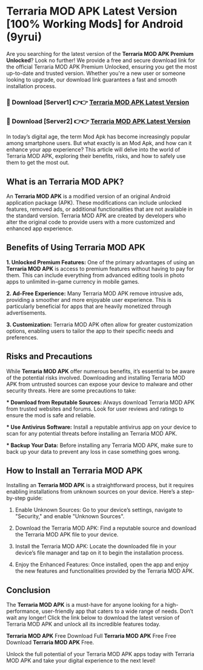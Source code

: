 # Terraria MOD APK Latest Version [100% Working Mods] for Android (9yrui)

Are you searching for the latest version of the <strong>Terraria MOD APK Premium Unlocked</strong>? Look no further! We provide a free and secure download link for the official Terraria MOD APK Premium Unlocked, ensuring you get the most up-to-date and trusted version. Whether you're a new user or someone looking to upgrade, our download link guarantees a fast and smooth installation process.


<h3>🔴 Download [Server1] 👉👉 <a href="https://getmodsapk.pages.dev?q=Terraria+MOD+APK&ref=4R3">Terraria MOD APK Latest Version</a></h3>

<h3>🔴 Download [Server2] 👉👉 <a href="https://getmodsapk.pages.dev?q=Terraria+MOD+APK&ref=4R3">Terraria MOD APK Latest Version</a></h3>


In today’s digital age, the term Mod Apk has become increasingly popular among smartphone users. But what exactly is an Mod Apk, and how can it enhance your app experience? This article will delve into the world of Terraria MOD APK, exploring their benefits, risks, and how to safely use them to get the most out.


<h2>What is an Terraria MOD APK?</h2>

An <strong>Terraria MOD APK</strong> is a modified version of an original Android application package (APK). These modifications can include unlocked features, removed ads, or additional functionalities that are not available in the standard version. Terraria MOD APK are created by developers who alter the original code to provide users with a more customized and enhanced app experience.


<h2>Benefits of Using Terraria MOD APK</h2>

<strong> 1. Unlocked Premium Features:</strong> One of the primary advantages of using an <strong>Terraria MOD APK</strong> is access to premium features without having to pay for them. This can include everything from advanced editing tools in photo apps to unlimited in-game currency in mobile games.

<strong> 2. Ad-Free Experience:</strong> Many Terraria MOD APK remove intrusive ads, providing a smoother and more enjoyable user experience. This is particularly beneficial for apps that are heavily monetized through advertisements.

<strong> 3. Customization:</strong> Terraria MOD APK often allow for greater customization options, enabling users to tailor the app to their specific needs and preferences.


<h2>Risks and Precautions</h2>

While <strong>Terraria MOD APK</strong> offer numerous benefits, it’s essential to be aware of the potential risks involved. Downloading and installing Terraria MOD APK from untrusted sources can expose your device to malware and other security threats. Here are some precautions to take:

<strong> * Download from Reputable Sources:</strong> Always download Terraria MOD APK from trusted websites and forums. Look for user reviews and ratings to ensure the mod is safe and reliable.

<strong> * Use Antivirus Software:</strong> Install a reputable antivirus app on your device to scan for any potential threats before installing an Terraria MOD APK.

<strong> * Backup Your Data:</strong> Before installing any Terraria MOD APK, make sure to back up your data to prevent any loss in case something goes wrong.


<h2>How to Install an Terraria MOD APK</h2>

Installing an <strong>Terraria MOD APK</strong> is a straightforward process, but it requires enabling installations from unknown sources on your device. Here’s a step-by-step guide:

 1. Enable Unknown Sources: Go to your device’s settings, navigate to "Security," and enable "Unknown Sources".

 2. Download the Terraria MOD APK: Find a reputable source and download the Terraria MOD APK file to your device.

 3. Install the Terraria MOD APK: Locate the downloaded file in your device’s file manager and tap on it to begin the installation process.

 4. Enjoy the Enhanced Features: Once installed, open the app and enjoy the new features and functionalities provided by the Terraria MOD APK.


<h2><strong>Conclusion</strong></h2>

The <strong>Terraria MOD APK</strong> is a must-have for anyone looking for a high-performance, user-friendly app that caters to a wide range of needs. Don’t wait any longer! Click the link below to download the latest version of Terraria MOD APK and unlock all its incredible features today.

<strong>Terraria MOD APK</strong> Free Download Full <strong>Terraria MOD APK</strong> Free Free Download <strong>Terraria MOD APK</strong> Free.

Unlock the full potential of your Terraria MOD APK apps today with Terraria MOD APK and take your digital experience to the next level!